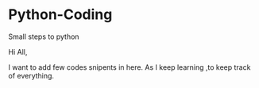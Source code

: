 # Python-Coding
Small steps to python

Hi All,

I want to add few codes snipents in here.
As I keep learning ,to keep track of everything.  
